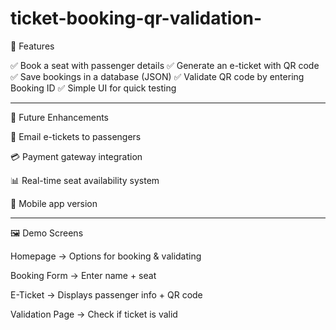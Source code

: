 # ticket-booking-qr-validation-
🎯 Features

✅ Book a seat with passenger details
✅ Generate an e-ticket with QR code
✅ Save bookings in a database (JSON)
✅ Validate QR code by entering Booking ID
✅ Simple UI for quick testing


---

🔮 Future Enhancements

📩 Email e-tickets to passengers

💳 Payment gateway integration

📊 Real-time seat availability system

📱 Mobile app version



---

🖼️ Demo Screens

Homepage → Options for booking & validating

Booking Form → Enter name + seat

E-Ticket → Displays passenger info + QR code

Validation Page → Check if ticket is valid